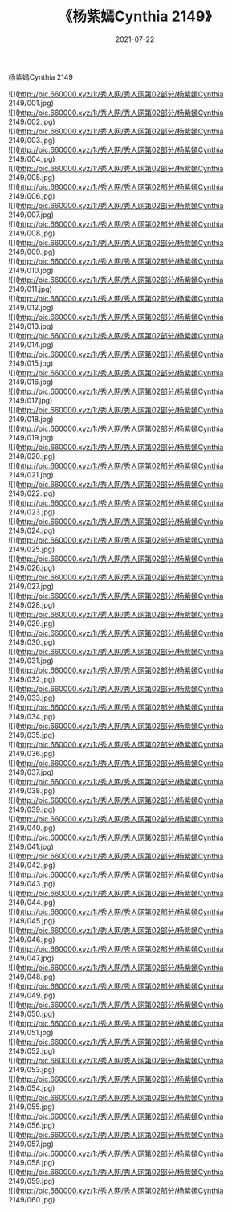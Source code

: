 ﻿---
layout: post
title:  《杨紫嫣Cynthia 2149》
date:   2021-07-22
img: http://pic.660000.xyz/1:/秀人网/秀人网第02部分/杨紫嫣Cynthia 2149/000.jpg
categories: [美女, 清纯, 唯美]
---

杨紫嫣Cynthia 2149

  ![](http://pic.660000.xyz/1:/秀人网/秀人网第02部分/杨紫嫣Cynthia 2149/001.jpg) <br> ![](http://pic.660000.xyz/1:/秀人网/秀人网第02部分/杨紫嫣Cynthia 2149/002.jpg) <br> ![](http://pic.660000.xyz/1:/秀人网/秀人网第02部分/杨紫嫣Cynthia 2149/003.jpg) <br> ![](http://pic.660000.xyz/1:/秀人网/秀人网第02部分/杨紫嫣Cynthia 2149/004.jpg) <br> ![](http://pic.660000.xyz/1:/秀人网/秀人网第02部分/杨紫嫣Cynthia 2149/005.jpg) <br> ![](http://pic.660000.xyz/1:/秀人网/秀人网第02部分/杨紫嫣Cynthia 2149/006.jpg) <br> ![](http://pic.660000.xyz/1:/秀人网/秀人网第02部分/杨紫嫣Cynthia 2149/007.jpg) <br> ![](http://pic.660000.xyz/1:/秀人网/秀人网第02部分/杨紫嫣Cynthia 2149/008.jpg) <br> ![](http://pic.660000.xyz/1:/秀人网/秀人网第02部分/杨紫嫣Cynthia 2149/009.jpg) <br> ![](http://pic.660000.xyz/1:/秀人网/秀人网第02部分/杨紫嫣Cynthia 2149/010.jpg) <br> ![](http://pic.660000.xyz/1:/秀人网/秀人网第02部分/杨紫嫣Cynthia 2149/011.jpg) <br> ![](http://pic.660000.xyz/1:/秀人网/秀人网第02部分/杨紫嫣Cynthia 2149/012.jpg) <br> ![](http://pic.660000.xyz/1:/秀人网/秀人网第02部分/杨紫嫣Cynthia 2149/013.jpg) <br> ![](http://pic.660000.xyz/1:/秀人网/秀人网第02部分/杨紫嫣Cynthia 2149/014.jpg) <br> ![](http://pic.660000.xyz/1:/秀人网/秀人网第02部分/杨紫嫣Cynthia 2149/015.jpg) <br> ![](http://pic.660000.xyz/1:/秀人网/秀人网第02部分/杨紫嫣Cynthia 2149/016.jpg) <br> ![](http://pic.660000.xyz/1:/秀人网/秀人网第02部分/杨紫嫣Cynthia 2149/017.jpg) <br> ![](http://pic.660000.xyz/1:/秀人网/秀人网第02部分/杨紫嫣Cynthia 2149/018.jpg) <br> ![](http://pic.660000.xyz/1:/秀人网/秀人网第02部分/杨紫嫣Cynthia 2149/019.jpg) <br> ![](http://pic.660000.xyz/1:/秀人网/秀人网第02部分/杨紫嫣Cynthia 2149/020.jpg) <br> ![](http://pic.660000.xyz/1:/秀人网/秀人网第02部分/杨紫嫣Cynthia 2149/021.jpg) <br> ![](http://pic.660000.xyz/1:/秀人网/秀人网第02部分/杨紫嫣Cynthia 2149/022.jpg) <br> ![](http://pic.660000.xyz/1:/秀人网/秀人网第02部分/杨紫嫣Cynthia 2149/023.jpg) <br> ![](http://pic.660000.xyz/1:/秀人网/秀人网第02部分/杨紫嫣Cynthia 2149/024.jpg) <br> ![](http://pic.660000.xyz/1:/秀人网/秀人网第02部分/杨紫嫣Cynthia 2149/025.jpg) <br> ![](http://pic.660000.xyz/1:/秀人网/秀人网第02部分/杨紫嫣Cynthia 2149/026.jpg) <br> ![](http://pic.660000.xyz/1:/秀人网/秀人网第02部分/杨紫嫣Cynthia 2149/027.jpg) <br> ![](http://pic.660000.xyz/1:/秀人网/秀人网第02部分/杨紫嫣Cynthia 2149/028.jpg) <br> ![](http://pic.660000.xyz/1:/秀人网/秀人网第02部分/杨紫嫣Cynthia 2149/029.jpg) <br> ![](http://pic.660000.xyz/1:/秀人网/秀人网第02部分/杨紫嫣Cynthia 2149/030.jpg) <br> ![](http://pic.660000.xyz/1:/秀人网/秀人网第02部分/杨紫嫣Cynthia 2149/031.jpg) <br> ![](http://pic.660000.xyz/1:/秀人网/秀人网第02部分/杨紫嫣Cynthia 2149/032.jpg) <br> ![](http://pic.660000.xyz/1:/秀人网/秀人网第02部分/杨紫嫣Cynthia 2149/033.jpg) <br> ![](http://pic.660000.xyz/1:/秀人网/秀人网第02部分/杨紫嫣Cynthia 2149/034.jpg) <br> ![](http://pic.660000.xyz/1:/秀人网/秀人网第02部分/杨紫嫣Cynthia 2149/035.jpg) <br> ![](http://pic.660000.xyz/1:/秀人网/秀人网第02部分/杨紫嫣Cynthia 2149/036.jpg) <br> ![](http://pic.660000.xyz/1:/秀人网/秀人网第02部分/杨紫嫣Cynthia 2149/037.jpg) <br> ![](http://pic.660000.xyz/1:/秀人网/秀人网第02部分/杨紫嫣Cynthia 2149/038.jpg) <br> ![](http://pic.660000.xyz/1:/秀人网/秀人网第02部分/杨紫嫣Cynthia 2149/039.jpg) <br> ![](http://pic.660000.xyz/1:/秀人网/秀人网第02部分/杨紫嫣Cynthia 2149/040.jpg) <br> ![](http://pic.660000.xyz/1:/秀人网/秀人网第02部分/杨紫嫣Cynthia 2149/041.jpg) <br> ![](http://pic.660000.xyz/1:/秀人网/秀人网第02部分/杨紫嫣Cynthia 2149/042.jpg) <br> ![](http://pic.660000.xyz/1:/秀人网/秀人网第02部分/杨紫嫣Cynthia 2149/043.jpg) <br> ![](http://pic.660000.xyz/1:/秀人网/秀人网第02部分/杨紫嫣Cynthia 2149/044.jpg) <br> ![](http://pic.660000.xyz/1:/秀人网/秀人网第02部分/杨紫嫣Cynthia 2149/045.jpg) <br> ![](http://pic.660000.xyz/1:/秀人网/秀人网第02部分/杨紫嫣Cynthia 2149/046.jpg) <br> ![](http://pic.660000.xyz/1:/秀人网/秀人网第02部分/杨紫嫣Cynthia 2149/047.jpg) <br> ![](http://pic.660000.xyz/1:/秀人网/秀人网第02部分/杨紫嫣Cynthia 2149/048.jpg) <br> ![](http://pic.660000.xyz/1:/秀人网/秀人网第02部分/杨紫嫣Cynthia 2149/049.jpg) <br> ![](http://pic.660000.xyz/1:/秀人网/秀人网第02部分/杨紫嫣Cynthia 2149/050.jpg) <br> ![](http://pic.660000.xyz/1:/秀人网/秀人网第02部分/杨紫嫣Cynthia 2149/051.jpg) <br> ![](http://pic.660000.xyz/1:/秀人网/秀人网第02部分/杨紫嫣Cynthia 2149/052.jpg) <br> ![](http://pic.660000.xyz/1:/秀人网/秀人网第02部分/杨紫嫣Cynthia 2149/053.jpg) <br> ![](http://pic.660000.xyz/1:/秀人网/秀人网第02部分/杨紫嫣Cynthia 2149/054.jpg) <br> ![](http://pic.660000.xyz/1:/秀人网/秀人网第02部分/杨紫嫣Cynthia 2149/055.jpg) <br> ![](http://pic.660000.xyz/1:/秀人网/秀人网第02部分/杨紫嫣Cynthia 2149/056.jpg) <br> ![](http://pic.660000.xyz/1:/秀人网/秀人网第02部分/杨紫嫣Cynthia 2149/057.jpg) <br> ![](http://pic.660000.xyz/1:/秀人网/秀人网第02部分/杨紫嫣Cynthia 2149/058.jpg) <br> ![](http://pic.660000.xyz/1:/秀人网/秀人网第02部分/杨紫嫣Cynthia 2149/059.jpg) <br> ![](http://pic.660000.xyz/1:/秀人网/秀人网第02部分/杨紫嫣Cynthia 2149/060.jpg) <br>